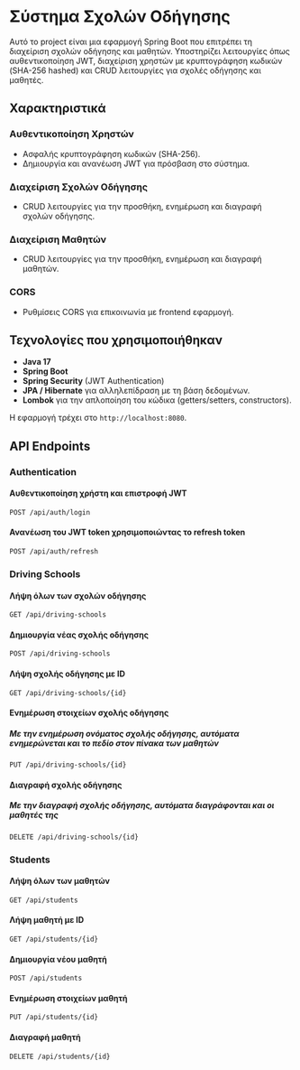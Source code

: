 # Σύστημα Σχολών Οδήγησης

Αυτό το project είναι μια εφαρμογή Spring Boot που επιτρέπει τη διαχείριση σχολών οδήγησης και μαθητών. Υποστηρίζει λειτουργίες όπως αυθεντικοποίηση JWT, διαχείριση χρηστών με κρυπτογράφηση κωδικών (SHA-256 hashed) και CRUD λειτουργίες για σχολές οδήγησης και μαθητές.

## Χαρακτηριστικά

### Αυθεντικοποίηση Χρηστών
- Ασφαλής κρυπτογράφηση κωδικών (SHA-256).
- Δημιουργία και ανανέωση JWT για πρόσβαση στο σύστημα.

### Διαχείριση Σχολών Οδήγησης
- CRUD λειτουργίες για την προσθήκη, ενημέρωση και διαγραφή σχολών οδήγησης.

### Διαχείριση Μαθητών
- CRUD λειτουργίες για την προσθήκη, ενημέρωση και διαγραφή μαθητών.

### CORS
- Ρυθμίσεις CORS για επικοινωνία με frontend εφαρμογή.

## Τεχνολογίες που χρησιμοποιήθηκαν

- **Java 17**
- **Spring Boot**
- **Spring Security** (JWT Authentication)
- **JPA / Hibernate** για αλληλεπίδραση με τη βάση δεδομένων.
- **Lombok** για την απλοποίηση του κώδικα (getters/setters, constructors).

Η εφαρμογή τρέχει στο `http://localhost:8080`.

## API Endpoints

### Authentication

#### Αυθεντικοποίηση χρήστη και επιστροφή JWT
```http
POST /api/auth/login
```

#### Ανανέωση του JWT token χρησιμοποιώντας το refresh token
```http
POST /api/auth/refresh
```

### Driving Schools

#### Λήψη όλων των σχολών οδήγησης
```http
GET /api/driving-schools
```

#### Δημιουργία νέας σχολής οδήγησης

```http
POST /api/driving-schools
```

#### Λήψη σχολής οδήγησης με ID
```http
GET /api/driving-schools/{id}
```

#### Ενημέρωση στοιχείων σχολής οδήγησης
##### Με την ενημέρωση ονόματος σχολής οδήγησης, αυτόματα ενημερώνεται και το πεδίο στον πίνακα των μαθητών
```http
PUT /api/driving-schools/{id}
```

#### Διαγραφή σχολής οδήγησης
##### Με την διαγραφή σχολής οδήγησης, αυτόματα διαγράφονται και οι μαθητές της
```http
DELETE /api/driving-schools/{id}
```

### Students

#### Λήψη όλων των μαθητών
```http
GET /api/students
```

#### Λήψη μαθητή με ID
```http
GET /api/students/{id}
```

#### Δημιουργία νέου μαθητή
```http
POST /api/students
```

#### Ενημέρωση στοιχείων μαθητή
```http
PUT /api/students/{id}
```

#### Διαγραφή μαθητή
```http
DELETE /api/students/{id}
```


